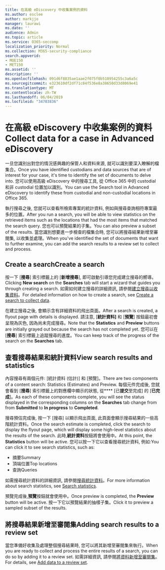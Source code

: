 ```yaml
---
title: 在高級 eDiscovery 中收集案例的資料
ms.author: esclee
author: markjjo
manager: laurawi
ms.date: ''
audience: Admin
ms.topic: article
ms.service: O365-seccomp
localization_priority: Normal
ms.collection: M365-security-compliance
search.appverid:
- MOE150
- MET150
ms.assetid: ''
description: ''
ms.openlocfilehash: 091d6f8835ae1aae2f075f0b510954255c3a6a5c
ms.sourcegitcommit: e323610df2df71c84f536e8a38650d33d8069e41
ms.translationtype: MT
ms.contentlocale: zh-TW
ms.lasthandoff: 06/04/2019
ms.locfileid: "34703836"
---
```

# <a name="collect-data-for-a-case-in-advanced-ediscovery"></a><span data-ttu-id="e7e5f-102">在高級 eDiscovery 中收集案例的資料</span><span class="sxs-lookup"><span data-stu-id="e7e5f-102">Collect data for a case in Advanced eDiscovery</span></span>

<span data-ttu-id="e7e5f-103">一旦您識別出對您的情況感興趣的保管人和資料來源, 就可以識別要深入瞭解的檔集合。</span><span class="sxs-lookup"><span data-stu-id="e7e5f-103">Once you have identified custodians and data sources that are of interest for your case, it's time to identify the set of documents to delve into.</span></span> <span data-ttu-id="e7e5f-104">您可以使用高級 eDiscovery 中的搜尋工具, 從 Office 365 中的 custodial 和非 custodial 位置加以識別。</span><span class="sxs-lookup"><span data-stu-id="e7e5f-104">You can use the Search tool in Advanced eDiscovery to identify these from custodial and non-custodial locations in Office 365.</span></span>

<span data-ttu-id="e7e5f-105">執行搜尋之後, 您就可以查看所檢索專案的統計資料, 例如與搜尋查詢相符專案最多的位置。</span><span class="sxs-lookup"><span data-stu-id="e7e5f-105">After you run a search, you will be able to view statistics on the retrieved items such as the locations that had the most items that matched the search query.</span></span> <span data-ttu-id="e7e5f-106">您也可以預覽結果的子集。</span><span class="sxs-lookup"><span data-stu-id="e7e5f-106">You can also preview a subset of the results.</span></span> <span data-ttu-id="e7e5f-107">當您識別想要進一步檢查的檔集合時, 您可以將搜尋結果新增至審閱集, 以收集並處理。</span><span class="sxs-lookup"><span data-stu-id="e7e5f-107">When you've identified the set of documents that want to further examine, you can add the search results to a review set to collect and process.</span></span>

## <a name="create-a-search"></a><span data-ttu-id="e7e5f-108">Create a search</span><span class="sxs-lookup"><span data-stu-id="e7e5f-108">Create a search</span></span>

<span data-ttu-id="e7e5f-109">按一下 [**搜尋**] 索引標籤上的 [**新增搜尋**], 即可啟動引導您完成建立搜尋的嚮導。</span><span class="sxs-lookup"><span data-stu-id="e7e5f-109">Clicking **New search** on the **Searches** tab will start a wizard that guides you through creating a search.</span></span> <span data-ttu-id="e7e5f-110">如需如何建立搜尋的詳細資訊, 請參閱[建立搜尋以收集資料](create-search-to-collect-data.md)。</span><span class="sxs-lookup"><span data-stu-id="e7e5f-110">For detailed information on how to create a search, see [Create a search to collect data](create-search-to-collect-data.md).</span></span>

<span data-ttu-id="e7e5f-111">在建立搜尋之後, 會顯示含有詳細資料的飛出頁面。</span><span class="sxs-lookup"><span data-stu-id="e7e5f-111">After a search is created, a flyout page with details is displayed.</span></span> <span data-ttu-id="e7e5f-112">請注意, [**統計資料]** 和 [**預覽**] 按鈕最初會呈現為灰色, 因為尚未完成搜尋。</span><span class="sxs-lookup"><span data-stu-id="e7e5f-112">Note that the **Statistics** and **Preview** buttons are initially grayed out because the search has not completed yet.</span></span> <span data-ttu-id="e7e5f-113">您可以在 [**搜尋**] 索引標籤上追蹤搜尋的進度。</span><span class="sxs-lookup"><span data-stu-id="e7e5f-113">You can keep track of the progress of the search on the **Searches** tab.</span></span>

## <a name="view-search-results-and-statistics"></a><span data-ttu-id="e7e5f-114">查看搜尋結果和統計資料</span><span class="sxs-lookup"><span data-stu-id="e7e5f-114">View search results and statistics</span></span>

<span data-ttu-id="e7e5f-115">內容搜尋有兩個元件: [統計資料 (估計)] 和 [預覽]。</span><span class="sxs-lookup"><span data-stu-id="e7e5f-115">There are two components of a content search: Statistics (Estimates) and Preview.</span></span> <span data-ttu-id="e7e5f-116">每個元件完成後, 您就會看到 [**搜尋**] 索引標籤上的對應欄中顯示的狀態, 從\*\*\*\* [已**提交**至完成] 的 [**已完成**]。</span><span class="sxs-lookup"><span data-stu-id="e7e5f-116">As each of these components complete, you will see the status displayed in the corresponding columns on the **Searches** tab change from from **Submitted** to **In progress** to **Completed**.</span></span>

<span data-ttu-id="e7e5f-117">搜尋預估完成後, 按一下 [搜尋] 以顯示飛出頁面, 此頁面會顯示搜尋結果的一些高階統計資料。</span><span class="sxs-lookup"><span data-stu-id="e7e5f-117">Once the search estimate is completed, click the search to display the flyout page, which will display some high-level statistics about the results of the search.</span></span> <span data-ttu-id="e7e5f-118">此時,**統計資料**按鈕將會使用中。</span><span class="sxs-lookup"><span data-stu-id="e7e5f-118">At this point, the **Statistics** button will be active.</span></span> <span data-ttu-id="e7e5f-119">您可以按一下它以查看搜尋統計資料, 例如:</span><span class="sxs-lookup"><span data-stu-id="e7e5f-119">You can click it to see search statistics, such as:</span></span>

- <span data-ttu-id="e7e5f-120">摘要</span><span class="sxs-lookup"><span data-stu-id="e7e5f-120">Summary</span></span>
- <span data-ttu-id="e7e5f-121">頂端位置</span><span class="sxs-lookup"><span data-stu-id="e7e5f-121">Top locations</span></span>
- <span data-ttu-id="e7e5f-122">查詢</span><span class="sxs-lookup"><span data-stu-id="e7e5f-122">Queries</span></span>

<span data-ttu-id="e7e5f-123">如需搜尋統計資料的詳細資訊, 請參閱[搜尋統計資料](search-statistics.md)。</span><span class="sxs-lookup"><span data-stu-id="e7e5f-123">For more information about search statistics, see [Search statistics](search-statistics.md).</span></span>

<span data-ttu-id="e7e5f-124">預覽完成後,**預覽**按鈕就會使用中。</span><span class="sxs-lookup"><span data-stu-id="e7e5f-124">Once preview is completed, the **Preview** button will be active.</span></span> <span data-ttu-id="e7e5f-125">按一下它以預覽結果的抽樣子集。</span><span class="sxs-lookup"><span data-stu-id="e7e5f-125">Click it to preview a sampled subset of the results.</span></span>

## <a name="adding-search-results-to-a-review-set"></a><span data-ttu-id="e7e5f-126">將搜尋結果新增至審閱集</span><span class="sxs-lookup"><span data-stu-id="e7e5f-126">Adding search results to a review set</span></span>

<span data-ttu-id="e7e5f-127">當您準備好收集及處理整個搜尋結果時, 您可以將其新增至審閱集來執行。</span><span class="sxs-lookup"><span data-stu-id="e7e5f-127">When you are ready to collect and process the entire results of a search, you can do so by adding it to a review set.</span></span> <span data-ttu-id="e7e5f-128">如需詳細資訊, 請參閱[將資料新增至審閱集](add-data-to-review-set.md)。</span><span class="sxs-lookup"><span data-stu-id="e7e5f-128">For details, see [Add data to a review set](add-data-to-review-set.md).</span></span> 